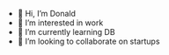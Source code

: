 - 👋 Hi, I’m Donald
- 👀 I’m interested in work
- 🌱 I’m currently learning DB
- 💞️ I’m looking to collaborate on startups

<!---
Donald577/Donald577 is a ✨ special ✨ repository because its `README.md` (this file) appears on your GitHub profile.
You can click the Preview link to take a look at your changes.
--->
